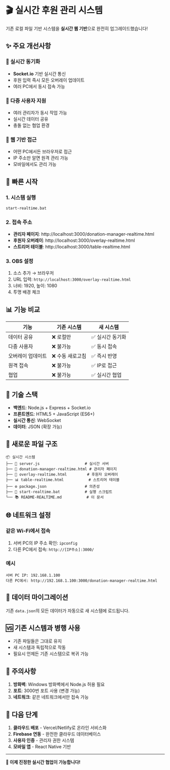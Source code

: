 # 🎬 실시간 후원 관리 시스템

기존 로컬 파일 기반 시스템을 **실시간 웹 기반**으로 완전히 업그레이드했습니다!

## ✨ 주요 개선사항

### 🔄 실시간 동기화
- **Socket.io** 기반 실시간 통신
- 후원 입력 즉시 모든 오버레이 업데이트
- 여러 PC에서 동시 접속 가능

### 👥 다중 사용자 지원
- 여러 관리자가 동시 작업 가능
- 실시간 데이터 공유
- 충돌 없는 협업 환경

### 📱 웹 기반 접근
- 어떤 PC에서든 브라우저로 접근
- IP 주소만 알면 원격 관리 가능
- 모바일에서도 관리 가능

## 🚀 빠른 시작

### 1. 시스템 실행
```bash
start-realtime.bat
```

### 2. 접속 주소
- **관리자 페이지**: http://localhost:3000/donation-manager-realtime.html
- **후원자 오버레이**: http://localhost:3000/overlay-realtime.html  
- **스트리머 테이블**: http://localhost:3000/table-realtime.html

### 3. OBS 설정
1. 소스 추가 → 브라우저
2. URL 입력: `http://localhost:3000/overlay-realtime.html`
3. 너비: 1920, 높이: 1080
4. 투명 배경 체크

## 📊 기능 비교

| 기능 | 기존 시스템 | 새 시스템 |
|------|------------|----------|
| 데이터 공유 | ❌ 로컬만 | ✅ 실시간 동기화 |
| 다중 사용자 | ❌ 불가능 | ✅ 동시 접속 |
| 오버레이 업데이트 | ❌ 수동 새로고침 | ✅ 즉시 반영 |
| 원격 접속 | ❌ 불가능 | ✅ IP로 접근 |
| 협업 | ❌ 불가능 | ✅ 실시간 협업 |

## 🔧 기술 스택

- **백엔드**: Node.js + Express + Socket.io
- **프론트엔드**: HTML5 + JavaScript (ES6+)
- **실시간 통신**: WebSocket
- **데이터**: JSON (확장 가능)

## 📁 새로운 파일 구조

```
📦 실시간 시스템
├── 🔧 server.js                    # 실시간 서버
├── 📱 donation-manager-realtime.html # 관리자 페이지
├── 🎥 overlay-realtime.html         # 후원자 오버레이  
├── 📊 table-realtime.html           # 스트리머 테이블
├── ⚙️ package.json                 # 의존성
├── 🚀 start-realtime.bat           # 실행 스크립트
└── 📚 README-REALTIME.md           # 이 문서
```

## 🌐 네트워크 설정

### 같은 Wi-Fi에서 접속
1. 서버 PC의 IP 주소 확인: `ipconfig`
2. 다른 PC에서 접속: `http://[IP주소]:3000/`

### 예시
```
서버 PC IP: 192.168.1.100
다른 PC에서: http://192.168.1.100:3000/donation-manager-realtime.html
```

## 🔄 데이터 마이그레이션

기존 `data.json`의 모든 데이터가 자동으로 새 시스템에 로드됩니다.

## 🆚 기존 시스템과 병행 사용

- 기존 파일들은 그대로 유지
- 새 시스템과 독립적으로 작동
- 필요시 언제든 기존 시스템으로 복귀 가능

## 🚨 주의사항

1. **방화벽**: Windows 방화벽에서 Node.js 허용 필요
2. **포트**: 3000번 포트 사용 (변경 가능)
3. **네트워크**: 같은 네트워크에서만 접속 가능

## 🎯 다음 단계

1. **클라우드 배포** - Vercel/Netlify로 온라인 서비스화
2. **Firebase 연동** - 완전한 클라우드 데이터베이스  
3. **사용자 인증** - 관리자 권한 시스템
4. **모바일 앱** - React Native 기반

---

**🎉 이제 진정한 실시간 협업이 가능합니다!**
